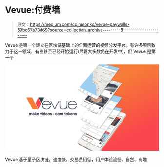 # Vevue:付费墙

> 原文：<https://medium.com/coinmonks/vevue-paywalls-59bc67a73d69?source=collection_archive---------8----------------------->

Vevue 是第一个建立在区块链基础上的全面运营的视频分发平台。有许多项目致力于这一领域，有些甚至已经开始运行(尽管大多数仍在开发中)，但 Vevue 是第一个

![](img/5d97380dac5ba19b1d3292797f0d4948.png)

Vevue 基于量子区块链，速度快，交易费用低，用户体验流畅、自然、有趣